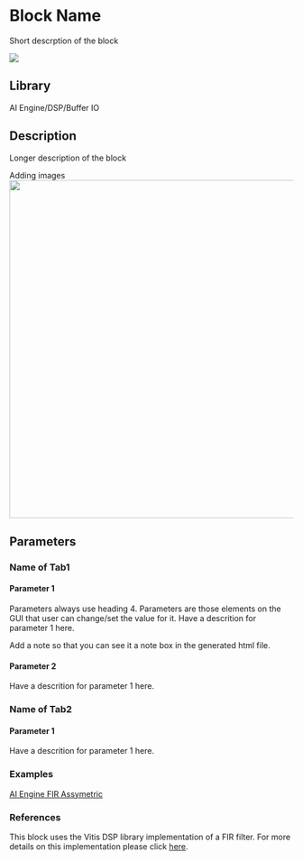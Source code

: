 # Block Name
Short descrption of the block
  
![](./Images/block.png)  

## Library

AI Engine/DSP/Buffer IO

## Description
Longer description of the block

Adding images
<img src="./Images/dds_ssr_design.png" width="600">

## Parameters

### Name of Tab1
  
#### Parameter 1  
Parameters always use heading 4. Parameters are those elements on the GUI that user can change/set the value for it. 
Have a descrition for parameter 1 here.

<div class="noteBox">
Add a note so that you can see it a note box in the generated html file.
</div>


#### Parameter 2
Have a descrition for parameter 1 here.

### Name of Tab2

#### Parameter 1
Have a descrition for parameter 1 here.

### Examples
[AI Engine FIR Assymetric](https://github.com/Xilinx/Vitis_Model_Composer/tree/HEAD/Examples/AIENGINE/DSPlib/fir)

### References
This block uses the Vitis DSP library implementation of a FIR filter. For more details on this implementation please click [here](https://docs.xilinx.com/r/en-US/Vitis_Libraries/dsp/user_guide/L2/func-fir-filters.html).
